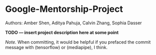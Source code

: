 # Google-Mentorship-Project

Authors: Amber Shen, Aditya Pahuja, Calvin Zhang, Sophia Dasser

**TODO — insert project description here at some point**

*Note.* When committing, it would be helpful if you prefaced the commit message
with (tensorflow) or (mediapipe), I think.
